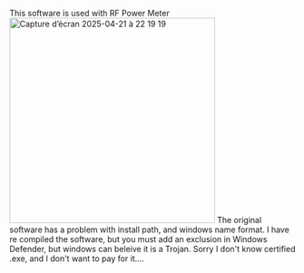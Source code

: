 This software is used with RF Power Meter
<img width="362" alt="Capture d’écran 2025-04-21 à 22 19 19" src="https://github.com/user-attachments/assets/9aab48d8-390e-4187-9bbe-c6f3b1461672" />
The original software has a problem with install path, and windows name format.
I have re compiled the software, but you must add an exclusion in Windows Defender, but windows can beleive it is a Trojan.
Sorry I don't know certified .exe, and I don't want to pay for it....

